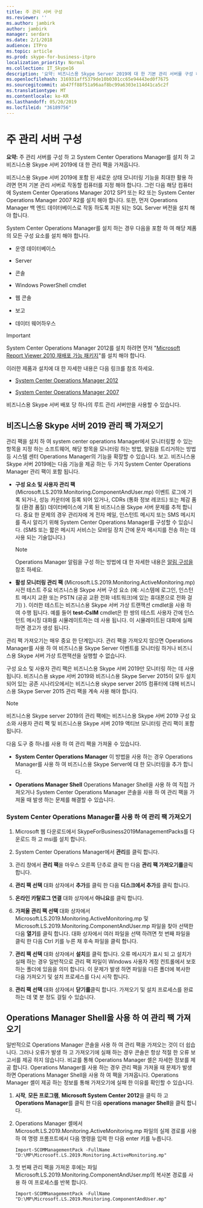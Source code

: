 ```yaml
---
title: 주 관리 서버 구성
ms.reviewer: ''
ms.author: jambirk
author: jambirk
manager: serdars
ms.date: 2/1/2018
audience: ITPro
ms.topic: article
ms.prod: skype-for-business-itpro
localization_priority: Normal
ms.collection: IT_Skype16
description: '요약: 비즈니스용 Skype Server 2019에 대 한 기본 관리 서버를 구성 하 고 System Center Operations Manager를 설치 하 고 관리 팩을 가져옵니다.'
ms.openlocfilehash: 316931aff5379de10b0301cc65e94443ed0f7675
ms.sourcegitcommit: ab47ff88f51a96aaf8bc99a6303e114d41ca5c2f
ms.translationtype: MT
ms.contentlocale: ko-KR
ms.lasthandoff: 05/20/2019
ms.locfileid: "36189756"
---
```

# <a name="configure-the-primary-management-server"></a>주 관리 서버 구성

**요약:** 주 관리 서버를 구성 하 고 System Center Operations Manager를 설치 하 고 비즈니스용 Skype 서버 2019에 대 한 관리 팩을 가져옵니다.

비즈니스용 Skype 서버 2019에 포함 된 새로운 상태 모니터링 기능을 최대한 활용 하려면 먼저 기본 관리 서버로 작동할 컴퓨터를 지정 해야 합니다. 그런 다음 해당 컴퓨터에 System Center Operations Manager 2012 SP1 또는 R2 또는 System Center Operations Manager 2007 R2를 설치 해야 합니다. 또한, 먼저 Operations Manager 백 엔드 데이터베이스로 작동 하도록 지원 되는 SQL Server 버전을 설치 해야 합니다.

System Center Operations Manager를 설치 하는 경우 다음을 포함 하 여 해당 제품의 모든 구성 요소를 설치 해야 합니다.

- 운영 데이터베이스

- Server

- 콘솔

- Windows PowerShell cmdlet

- 웹 콘솔

- 보고

- 데이터 웨어하우스

> [!IMPORTANT]
> System Center Operations Manager 2012를 설치 하려면 먼저 "[Microsoft Report Viewer 2010 재배포 가능 패키지](https://www.microsoft.com/en-us/download/details.aspx?id=6442)"를 설치 해야 합니다.

이러한 제품과 설치에 대 한 자세한 내용은 다음 링크를 참조 하세요.

- [System Center Operations Manager 2012](https://go.microsoft.com/fwlink/p/?linkid=257527)

- [System Center Operations Manager 2007](https://technet.microsoft.com/en-us/library/bb735860.aspx)

비즈니스용 Skype 서버 배포 당 하나의 루트 관리 서버만을 사용할 수 있습니다.

## <a name="importing-the-skype-for-business-server-2019-management-packs"></a>비즈니스용 Skype 서버 2019 관리 팩 가져오기

관리 팩을 설치 하 여 system center operations Manager에서 모니터링할 수 있는 항목을 지정 하는 소프트웨어, 해당 항목을 모니터링 하는 방법, 알림을 트리거하는 방법 등 시스템 센터 Operations Manager의 기능을 확장할 수 있습니다. 보고. 비즈니스용 Skype 서버 2019에는 다음 기능을 제공 하는 두 가지 System Center Operations Manager 관리 팩이 포함 됩니다.

- **구성 요소 및 사용자 관리 팩** (Microsoft.LS.2019.Monitoring.ComponentAndUser.mp) 이벤트 로그에 기록 되거나, 성능 카운터에 등록 되어 있거나, CDRs (통화 정보 레코드) 또는 체감 품질 (환경 품질) 데이터베이스에 기록 된 비즈니스용 Skype 서버 문제를 추적 합니다. 중요 한 문제의 경우 관리자에 게 전자 메일, 인스턴트 메시지 또는 SMS 메시지를 즉시 알리기 위해 System Center Operations Manager를 구성할 수 있습니다. (SMS 또는 짧은 메시지 서비스는 모바일 장치 간에 문자 메시지를 전송 하는 데 사용 되는 기술입니다.)

    > [!NOTE]
    >  Operations Manager 알림을 구성 하는 방법에 대 한 자세한 내용은 [알림 구성을](https://go.microsoft.com/fwlink/p/?LinkID=268785&amp;amp;clcid=0x409)참조 하세요.

- **활성 모니터링 관리 팩** (Microsoft.LS.2019.Monitoring.ActiveMonitoring.mp) 사전 테스트 주요 비즈니스용 Skype 서버 구성 요소 (예: 시스템에 로그인, 인스턴트 메시지 교환 또는 PSTN (공공 교환 전화 네트워크)에 있는 휴대폰으로 전화 걸기) ). 이러한 테스트는 비즈니스용 Skype 서버 가상 트랜잭션 cmdlet을 사용 하 여 수행 됩니다. 예를 들어 **test-CsIM** cmdlet은 한 쌍의 테스트 사용자 간에 인스턴트 메시징 대화를 시뮬레이트하는 데 사용 됩니다. 이 시뮬레이트된 대화에 실패 하면 경고가 생성 됩니다.

관리 팩 가져오기는 매우 중요 한 단계입니다. 관리 팩을 가져오지 않으면 Operations Manager를 사용 하 여 비즈니스용 Skype Server 이벤트를 모니터링 하거나 비즈니스용 Skype 서버 가상 트랜잭션을 실행할 수 없습니다.

구성 요소 및 사용자 관리 팩은 비즈니스용 Skype 서버 2019만 모니터링 하는 데 사용 됩니다. 비즈니스용 skype 서버 2019와 비즈니스용 Skype Server 2015이 모두 설치 되어 있는 공존 시나리오에서는 비즈니스용 skype server 2015 컴퓨터에 대해 비즈니스용 Skype Server 2015 관리 팩을 계속 사용 해야 합니다.

> [!NOTE]
> 비즈니스용 Skype server 2019의 관리 팩에는 비즈니스용 Skype 서버 2019 구성 요소와 사용자 관리 팩 및 비즈니스용 Skype 서버 2019 액티브 모니터링 관리 팩이 포함 됩니다.

다음 도구 중 하나를 사용 하 여 관리 팩을 가져올 수 있습니다.

- **System Center Operations Manager** 이 방법을 사용 하는 경우 Operations Manager를 사용 하 여 비즈니스용 Skype Server에 대 한 모니터링을 추가 합니다.

- **Operations Manager Shell** Operations Manager Shell을 사용 하 여 직접 가져오거나 System Center Operations Manager 콘솔을 사용 하 여 관리 팩을 가져올 때 발생 하는 문제를 해결할 수 있습니다.

### <a name="importing-the-management-packs-by-using-system-center-operations-manager"></a>System Center Operations Manager를 사용 하 여 관리 팩 가져오기

1. Microsoft 웹 다운로드에서 SkypeForBusiness2019ManagementPacks를 다운로드 하 고 msi를 설치 합니다.

2. System Center Operations Manager에서 **관리**를 클릭 합니다.

3. 관리 창에서 **관리 팩**을 마우스 오른쪽 단추로 클릭 한 다음 **관리 팩 가져오기를**클릭 합니다.

4. **관리 팩 선택** 대화 상자에서 **추가**를 클릭 한 다음 **디스크에서 추가**를 클릭 합니다.

5. **온라인 카탈로그 연결** 대화 상자에서 **아니요**를 클릭 합니다.

6. **가져올 관리 팩 선택** 대화 상자에서 Microsoft.LS.2019.Monitoring.ActiveMonitoring.mp 및 Microsoft.LS.2019.Monitoring.ComponentAndUser.mp 파일을 찾아 선택한 다음 **열기**를 클릭 합니다. 대화 상자에서 여러 파일을 선택 하려면 첫 번째 파일을 클릭 한 다음 Ctrl 키를 누른 채 후속 파일을 클릭 합니다.

7. **관리 팩 선택** 대화 상자에서 **설치**를 클릭 합니다. 오류 메시지가 표시 되 고 설치가 실패 하는 경우 일반적으로 관리 팩 파일이 Windows 사용자 계정 컨트롤에서 보호 하는 폴더에 있음을 의미 합니다. 이 문제가 발생 하면 파일을 다른 폴더에 복사한 다음 가져오기 및 설치 프로세스를 다시 시작 합니다.

8. **관리 팩 선택** 대화 상자에서 **닫기를**클릭 합니다. 가져오기 및 설치 프로세스를 완료 하는 데 몇 분 정도 걸릴 수 있습니다.

## <a name="importing-the-management-packs-by-using-the-operations-manager-shell"></a>Operations Manager Shell을 사용 하 여 관리 팩 가져오기

일반적으로 Operations Manager 콘솔을 사용 하 여 관리 팩을 가져오는 것이 더 쉽습니다. 그러나 오류가 발생 하 고 가져오기에 실패 하는 경우 콘솔은 항상 적절 한 오류 보고서를 제공 하지 않습니다. 비교를 통해 Operations Manager 셸은 자세한 정보를 제공 합니다. Operations Manager를 사용 하는 경우 관리 팩을 가져올 때 문제가 발생 하면 Operations Manager Shell을 사용 하 여 팩을 가져옵니다. Operations Manager 셸이 제공 하는 정보를 통해 가져오기에 실패 한 이유를 확인할 수 있습니다.

1. **시작**, **모든 프로그램**, **Microsoft System Center 2012**을 클릭 하 고 **Operations Manager**를 클릭 한 다음 **operations manager Shell**을 클릭 합니다.

2. Operations Manager 셸에서 Microsoft.LS.2019.Monitoring.ActiveMonitoring.mp 파일의 실제 경로를 사용 하 여 명령 프롬프트에서 다음 명령을 입력 한 다음 enter 키를 누릅니다.

   ```
   Import-SCOMManagementPack -FullName "D:\MP\Microsoft.LS.2019.Monitoring.ActiveMonitoring.mp"
   ```

3. 첫 번째 관리 팩을 가져온 후에는 파일 Microsoft.LS.2019.Monitoring.ComponentAndUser.mp의 복사본 경로를 사용 하 여 프로세스를 반복 합니다.

   ```
   Import-SCOMManagementPack -FullName "D:\MP\Microsoft.LS.2019.Monitoring.ComponentAndUser.mp"
   ```
